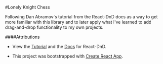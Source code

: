 #Lonely Knight Chess

Following Dan Abramov's tutorial from the React-DnD docs as a way to get more familiar with this library and to later apply what I've learned to add drag-and-drop functionality to my own projects.

####Attributions

- View the [Tutorial](http://react-dnd.github.io/react-dnd/docs/tutorial) and the [Docs](http://react-dnd.github.io/react-dnd/about) for React-DnD.

- This project was bootstrapped with [Create React App](https://github.com/facebook/create-react-app).

